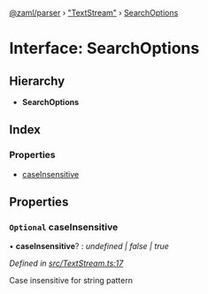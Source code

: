 [@zaml/parser](../README.md) › ["TextStream"](../modules/_textstream_.md) › [SearchOptions](_textstream_.searchoptions.md)

# Interface: SearchOptions

## Hierarchy

* **SearchOptions**

## Index

### Properties

* [caseInsensitive](_textstream_.searchoptions.md#optional-caseinsensitive)

## Properties

### `Optional` caseInsensitive

• **caseInsensitive**? : *undefined | false | true*

*Defined in [src/TextStream.ts:17](https://github.com/nexushubs/zaml-lang/blob/52476e1/packages/zaml-parser/src/TextStream.ts#L17)*

Case insensitive for string pattern
